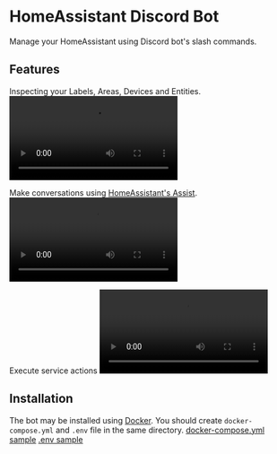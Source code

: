 # HomeAssistant Discord Bot
Manage your HomeAssistant using Discord bot's slash commands.

## Features
Inspecting your Labels, Areas, Devices and Entities.
![Inspecting](/images/inspect_preview.mp4)

Make conversations using [HomeAssistant's Assist](https://www.home-assistant.io/voice_control/).
![Assist](/images/assist_preview.mp4)

Execute service actions
![Services](/images/services_preview.mp4)

## Installation
The bot may be installed using [Docker](https://docs.docker.com/get-started/get-docker/).
You should create `docker-compose.yml` and `.env` file in the same directory.
[docker-compose.yml sample](/docker-compose.yml)
[.env sample](/.env.example)